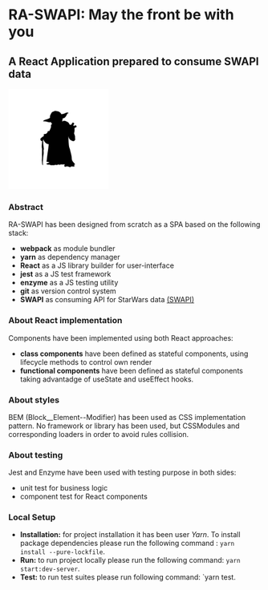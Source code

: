 # RA-SWAPI: May the front be with you

## A React Application prepared to consume SWAPI data

<img src="./src/common/images/svg/yoda.svg" alt="Yoda" width="200px">

### Abstract
RA-SWAPI has been designed from scratch as a SPA based on the following stack:
* **webpack** as module bundler 
* **yarn** as dependency manager
* **React** as a JS library builder for user-interface
* **jest** as a JS test framework
* **enzyme** as a JS testing utility
* **git** as version control system
* **SWAPI** as consuming API for StarWars data [ (SWAPI) ](https://swapi.dev/)

### About React implementation
Components have been implemented using both React approaches:
* **class components** have been defined as stateful components, using lifecycle methods to control own render
* **functional components** have been defined as stateful components taking advantadge of useState and useEffect hooks.

### About styles
BEM (Block__Element--Modifier) has been used as CSS implementation pattern. No framework or library has been used, but CSSModules and corresponding loaders in order to avoid rules collision. 

### About testing
Jest and Enzyme have been used with testing purpose in both sides:
* unit test for business logic
* component test for React components

### Local Setup
* **Installation:** for project installation it has been user _Yarn_. To install package dependencies please run the following command : `yarn install --pure-lockfile`.
* **Run:** to run project locally please run the following command: `yarn start:dev-server`.
* **Test:** to run test suites please run following command: `yarn test.
